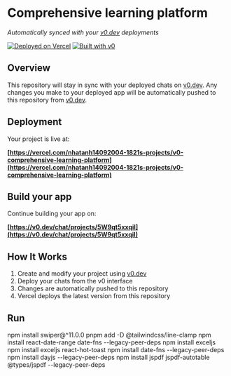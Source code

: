 # Comprehensive learning platform

*Automatically synced with your [v0.dev](https://v0.dev) deployments*

[![Deployed on Vercel](https://img.shields.io/badge/Deployed%20on-Vercel-black?style=for-the-badge&logo=vercel)](https://vercel.com/nhatanh14092004-1821s-projects/v0-comprehensive-learning-platform)
[![Built with v0](https://img.shields.io/badge/Built%20with-v0.dev-black?style=for-the-badge)](https://v0.dev/chat/projects/5W9qt5xxqiI)

## Overview

This repository will stay in sync with your deployed chats on [v0.dev](https://v0.dev).
Any changes you make to your deployed app will be automatically pushed to this repository from [v0.dev](https://v0.dev).

## Deployment

Your project is live at:

**[https://vercel.com/nhatanh14092004-1821s-projects/v0-comprehensive-learning-platform](https://vercel.com/nhatanh14092004-1821s-projects/v0-comprehensive-learning-platform)**

## Build your app

Continue building your app on:

**[https://v0.dev/chat/projects/5W9qt5xxqiI](https://v0.dev/chat/projects/5W9qt5xxqiI)**

## How It Works

1. Create and modify your project using [v0.dev](https://v0.dev)
2. Deploy your chats from the v0 interface
3. Changes are automatically pushed to this repository
4. Vercel deploys the latest version from this repository

## Run 
npm install swiper@^11.0.0
pnpm add -D @tailwindcss/line-clamp
npm install react-date-range date-fns --legacy-peer-deps
npm install exceljs
npm install exceljs react-hot-toast
npm install date-fns --legacy-peer-deps
npm install dayjs --legacy-peer-deps
npm install jspdf jspdf-autotable @types/jspdf --legacy-peer-deps